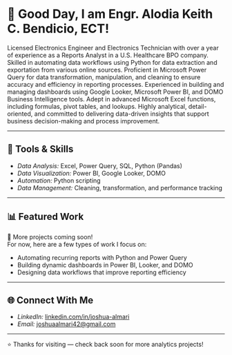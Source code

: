 # 👋 Good Day, I am Engr. Alodia Keith C. Bendicio, ECT!

Licensed Electronics Engineer and Electronics Technician with over a year of experience as a Reports Analyst in a U.S. Healthcare BPO company. Skilled in automating data workflows using Python for data extraction and exportation from various online sources. Proficient in Microsoft Power Query for data transformation, manipulation, and cleaning to ensure accuracy and efficiency in reporting processes. Experienced in building and managing dashboards using Google Looker, Microsoft Power BI, and DOMO Business Intelligence tools. Adept in advanced Microsoft Excel functions, including formulas, pivot tables, and lookups. Highly analytical, detail-oriented, and committed to delivering data-driven insights that support business decision-making and process improvement.

---

## 🧰 Tools & Skills
- *Data Analysis:* Excel, Power Query, SQL, Python (Pandas)
- *Data Visualization:* Power BI, Google Looker, DOMO
- *Automation:* Python scripting
- *Data Management:* Cleaning, transformation, and performance tracking

---

## 📊 Featured Work
🧩 More projects coming soon!  
For now, here are a few types of work I focus on:
- Automating recurring reports with Python and Power Query  
- Building dynamic dashboards in Power BI, Looker, and DOMO  
- Designing data workflows that improve reporting efficiency  

---

## 🌐 Connect With Me
- *LinkedIn:* [linkedin.com/in/joshua-almari](https://www.linkedin.com/in/joshua-almari-675731313/)
- *Email:* [joshuaalmari42@gmail.com](mailto:joshuaalmari42@gmail.com)

---

⭐ Thanks for visiting — check back soon for more analytics projects!
